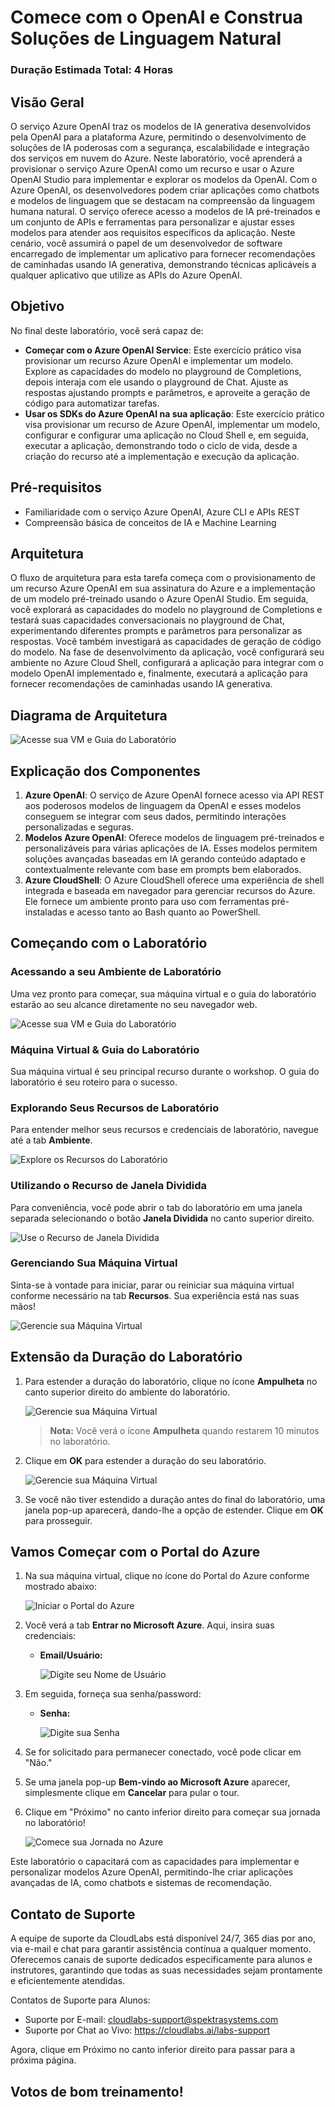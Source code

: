 # Comece com o OpenAI e Construa Soluções de Linguagem Natural

### Duração Estimada Total: 4 Horas

## Visão Geral

O serviço Azure OpenAI traz os modelos de IA generativa desenvolvidos pela OpenAI para a plataforma Azure, permitindo o desenvolvimento de soluções de IA poderosas com a segurança, escalabilidade e integração dos serviços em nuvem do Azure. Neste laboratório, você aprenderá a provisionar o serviço Azure OpenAI como um recurso e usar o Azure OpenAI Studio para implementar e explorar os modelos da OpenAI. Com o Azure OpenAI, os desenvolvedores podem criar aplicações como chatbots e modelos de linguagem que se destacam na compreensão da linguagem humana natural. O serviço oferece acesso a modelos de IA pré-treinados e um conjunto de APIs e ferramentas para personalizar e ajustar esses modelos para atender aos requisitos específicos da aplicação. Neste cenário, você assumirá o papel de um desenvolvedor de software encarregado de implementar um aplicativo para fornecer recomendações de caminhadas usando IA generativa, demonstrando técnicas aplicáveis a qualquer aplicativo que utilize as APIs do Azure OpenAI.

## Objetivo

No final deste laboratório, você será capaz de:

- **Começar com o Azure OpenAI Service**: Este exercício prático visa provisionar um recurso Azure OpenAI e implementar um modelo. Explore as capacidades do modelo no playground de Completions, depois interaja com ele usando o playground de Chat. Ajuste as respostas ajustando prompts e parâmetros, e aproveite a geração de código para automatizar tarefas.
- **Usar os SDKs do Azure OpenAI na sua aplicação**: Este exercício prático visa provisionar um recurso de Azure OpenAI, implementar um modelo, configurar e configurar uma aplicação no Cloud Shell e, em seguida, executar a aplicação, demonstrando todo o ciclo de vida, desde a criação do recurso até a implementação e execução da aplicação.

## Pré-requisitos

- Familiaridade com o serviço Azure OpenAI, Azure CLI e APIs REST
- Compreensão básica de conceitos de IA e Machine Learning

## Arquitetura

O fluxo de arquitetura para esta tarefa começa com o provisionamento de um recurso Azure OpenAI em sua assinatura do Azure e a implementação de um modelo pré-treinado usando o Azure OpenAI Studio. Em seguida, você explorará as capacidades do modelo no playground de Completions e testará suas capacidades conversacionais no playground de Chat, experimentando diferentes prompts e parâmetros para personalizar as respostas. Você também investigará as capacidades de geração de código do modelo. Na fase de desenvolvimento da aplicação, você configurará seu ambiente no Azure Cloud Shell, configurará a aplicação para integrar com o modelo OpenAI implementado e, finalmente, executará a aplicação para fornecer recomendações de caminhadas usando IA generativa.

## Diagrama de Arquitetura

![Acesse sua VM e Guia do Laboratório](../media/arch20.png)

## Explicação dos Componentes

1. **Azure OpenAI**: O serviço de Azure OpenAI fornece acesso via API REST aos poderosos modelos de linguagem da OpenAI e esses modelos conseguem se integrar com seus dados, permitindo interações personalizadas e seguras.
2. **Modelos Azure OpenAI**: Oferece modelos de linguagem pré-treinados e personalizáveis para várias aplicações de IA. Esses modelos permitem soluções avançadas baseadas em IA gerando conteúdo adaptado e contextualmente relevante com base em prompts bem elaborados.
3. **Azure CloudShell**: O Azure CloudShell oferece uma experiência de shell integrada e baseada em navegador para gerenciar recursos do Azure. Ele fornece um ambiente pronto para uso com ferramentas pré-instaladas e acesso tanto ao Bash quanto ao PowerShell.

## Começando com o Laboratório

### Acessando a seu Ambiente de Laboratório

Uma vez pronto para começar, sua máquina virtual e o guia do laboratório estarão ao seu alcance diretamente no seu navegador web.

![Acesse sua VM e Guia do Laboratório](../media/labguide-1.png)

### Máquina Virtual & Guia do Laboratório

Sua máquina virtual é seu principal recurso durante o workshop. O guia do laboratório é seu roteiro para o sucesso.

### Explorando Seus Recursos de Laboratório

Para entender melhor seus recursos e credenciais de laboratório, navegue até a tab **Ambiente**.

![Explore os Recursos do Laboratório](../media/env-1.png)

### Utilizando o Recurso de Janela Dividida

Para conveniência, você pode abrir o tab do laboratório em uma janela separada selecionando o botão **Janela Dividida** no canto superior direito.

![Use o Recurso de Janela Dividida](../media/spl.png)

### Gerenciando Sua Máquina Virtual

Sinta-se à vontade para iniciar, parar ou reiniciar sua máquina virtual conforme necessário na tab **Recursos**. Sua experiência está nas suas mãos!

![Gerencie sua Máquina Virtual](../media/res.png)

## Extensão da Duração do Laboratório

1. Para estender a duração do laboratório, clique no ícone **Ampulheta** no canto superior direito do ambiente do laboratório.

    ![Gerencie sua Máquina Virtual](../media/gext.png)

    > **Nota:** Você verá o ícone **Ampulheta** quando restarem 10 minutos no laboratório.

2. Clique em **OK** para estender a duração do seu laboratório.

   ![Gerencie sua Máquina Virtual](../media/gext2.png)

3. Se você não tiver estendido a duração antes do final do laboratório, uma janela pop-up aparecerá, dando-lhe a opção de estender. Clique em **OK** para prosseguir.

## Vamos Começar com o Portal do Azure

1. Na sua máquina virtual, clique no ícone do Portal do Azure conforme mostrado abaixo:

   ![Iniciar o Portal do Azure](../media/sc900-image(1).png)

2. Você verá a tab **Entrar no Microsoft Azure**. Aqui, insira suas credenciais:

   - **Email/Usuário:** <inject key="AzureAdUserEmail"></inject>

       ![Digite seu Nome de Usuário](../media/sc900-image-1.png)

3. Em seguida, forneça sua senha/password:

   - **Senha:** <inject key="AzureAdUserPassword"></inject>

       ![Digite sua Senha](../media/sc900-image-2.png)

4. Se for solicitado para permanecer conectado, você pode clicar em "Não."

5. Se uma janela pop-up **Bem-vindo ao Microsoft Azure** aparecer, simplesmente clique em **Cancelar** para pular o tour.

6. Clique em "Próximo" no canto inferior direito para começar sua jornada no laboratório!

    ![Comece sua Jornada no Azure](../media/sc900-image(3).png)

Este laboratório o capacitará com as capacidades para implementar e personalizar modelos Azure OpenAI, permitindo-lhe criar aplicações avançadas de IA, como chatbots e sistemas de recomendação.

## Contato de Suporte

A equipe de suporte da CloudLabs está disponível 24/7, 365 dias por ano, via e-mail e chat para garantir assistência contínua a qualquer momento. Oferecemos canais de suporte dedicados especificamente para alunos e instrutores, garantindo que todas as suas necessidades sejam prontamente e eficientemente atendidas.

Contatos de Suporte para Alunos:

- Suporte por E-mail: cloudlabs-support@spektrasystems.com
- Suporte por Chat ao Vivo: https://cloudlabs.ai/labs-support

Agora, clique em Próximo no canto inferior direito para passar para a próxima página.

## Votos de bom treinamento!

